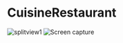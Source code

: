 # CuisineRestaurant
![splitview1](https://user-images.githubusercontent.com/63796776/190165408-e39ce69d-abd6-4ea0-91a8-545227d04a6d.png)
![Screen capture](https://user-images.githubusercontent.com/63796776/190165424-3ff937ba-f61e-4e4c-a58e-7c9aba00bdde.png)
